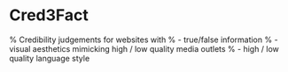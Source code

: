 # Cred3Fact
% Credibility judgements for websites with 
% - true/false information
% - visual aesthetics mimicking high / low quality media outlets
% - high / low quality language style
